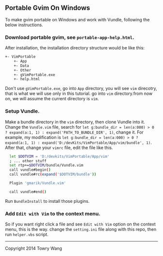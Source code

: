 Portable Gvim On Windows
------------------------

To make gvim portable on Windows and work with Vundle, following the below instructions.

### Download portable gvim, see `portable-app-help.html`. 

After installation, the installation directory structure would be like this:

```bash
+- VimPortable
    +- App
    +- Data
    +- Other
    +- gVimPortable.exe
    +- help.html
```

 Don't use `gVimPortable.exe`, go into `App` directory, you will see `vim` direcotry, that is what we will use only in this tutorial. go into `vim` directory.from now on, we will assume the current directory is `vim`.

### Setup Vundle.

Make a bundle directory in the `vim` directory, then clone Vundle into it. Change the `Vundle.vim` file, search for `let g:bundle_dir = len(a:000) > 0 ? expand(a:1, 1) : expand('PATH_TO_BUNDLE_DIR', 1)`, change it. For example, my modification is `let g:bundle_dir = len(a:000) > 0 ? expand(a:1, 1) : expand('D:/devKits/VimPortable/App/vim/bundle', 1)`. After that, change your `vimrc` file, edit the file like this.

  ```bash
    let $DOTVIM = 'D:/devkits/VimPortable/App/vim'
    ; ... other stuff
    set rtp+=$DOTVIM/bundle/Vundle.vim
    call vundle#begin()
    call vundle#rc(expand('$DOTVIM/bundle'))

    Plugin 'gmarik/Vundle.vim'

    call vundle#end()
 ```

 Run `BundleInstall` to install those plugins.

### Add `Edit with Vim` to the context menu.

So if you want right click a file and see `Edit with Vim` option on the context menu, this is the way. change the `setting.ini` file along with this repo, then run `helper.vbs` script.

---

Copyright 2014 Towry Wang
